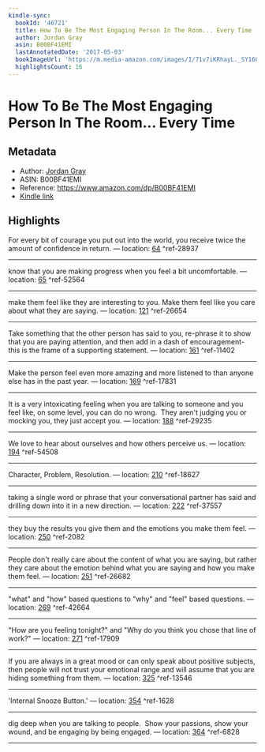 ```yaml
---
kindle-sync:
  bookId: '46721'
  title: How To Be The Most Engaging Person In The Room... Every Time
  author: Jordan Gray
  asin: B00BF41EMI
  lastAnnotatedDate: '2017-05-03'
  bookImageUrl: 'https://m.media-amazon.com/images/I/71v7iKRhayL._SY160.jpg'
  highlightsCount: 16
---
```

# How To Be The Most Engaging Person In The Room... Every Time
## Metadata
* Author: [Jordan Gray](https://www.amazon.com/Jordan-Gray/e/B00BUCNQLM/ref=dp_byline_cont_ebooks_1)
* ASIN: B00BF41EMI
* Reference: https://www.amazon.com/dp/B00BF41EMI
* [Kindle link](kindle://book?action=open&asin=B00BF41EMI)

## Highlights
For every bit of courage you put out into the world, you receive twice the amount of confidence in return. — location: [64](kindle://book?action=open&asin=B00BF41EMI&location=64) ^ref-28937

---
know that you are making progress when you feel a bit uncomfortable. — location: [65](kindle://book?action=open&asin=B00BF41EMI&location=65) ^ref-52564

---
make them feel like they are interesting to you. Make them feel like you care about what they are saying. — location: [121](kindle://book?action=open&asin=B00BF41EMI&location=121) ^ref-26654

---
Take something that the other person has said to you, re-phrase it to show that you are paying attention, and then add in a dash of encouragement- this is the frame of a supporting statement. — location: [161](kindle://book?action=open&asin=B00BF41EMI&location=161) ^ref-11402

---
Make the person feel even more amazing and more listened to than anyone else has in the past year. — location: [169](kindle://book?action=open&asin=B00BF41EMI&location=169) ^ref-17831

---
It is a very intoxicating feeling when you are talking to someone and you feel like, on some level, you can do no wrong.  They aren't judging you or mocking you, they just accept you. — location: [188](kindle://book?action=open&asin=B00BF41EMI&location=188) ^ref-29235

---
We love to hear about ourselves and how others perceive us. — location: [194](kindle://book?action=open&asin=B00BF41EMI&location=194) ^ref-54508

---
Character, Problem, Resolution. — location: [210](kindle://book?action=open&asin=B00BF41EMI&location=210) ^ref-18627

---
taking a single word or phrase that your conversational partner has said and drilling down into it in a new direction. — location: [222](kindle://book?action=open&asin=B00BF41EMI&location=222) ^ref-37557

---
they buy the results you give them and the emotions you make them feel. — location: [250](kindle://book?action=open&asin=B00BF41EMI&location=250) ^ref-2082

---
People don't really care about the content of what you are saying, but rather they care about the emotion behind what you are saying and how you make them feel. — location: [251](kindle://book?action=open&asin=B00BF41EMI&location=251) ^ref-26682

---
"what" and "how" based questions to "why" and "feel" based questions. — location: [269](kindle://book?action=open&asin=B00BF41EMI&location=269) ^ref-42664

---
"How are you feeling tonight?" and "Why do you think you chose that line of work?" — location: [271](kindle://book?action=open&asin=B00BF41EMI&location=271) ^ref-17909

---
If you are always in a great mood or can only speak about positive subjects, then people will not trust your emotional range and will assume that you are hiding something from them. — location: [325](kindle://book?action=open&asin=B00BF41EMI&location=325) ^ref-13546

---
'Internal Snooze Button.' — location: [354](kindle://book?action=open&asin=B00BF41EMI&location=354) ^ref-1628

---
dig deep when you are talking to people.  Show your passions, show your wound, and be engaging by being engaged. — location: [364](kindle://book?action=open&asin=B00BF41EMI&location=364) ^ref-6828

---
